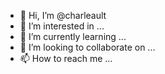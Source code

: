 - 👋 Hi, I’m @charleault
- 👀 I’m interested in ...
- 🌱 I’m currently learning ...
- 💞️ I’m looking to collaborate on ...
- 📫 How to reach me ...

<!---
charleault/charleault is a ✨ special ✨ repository because its `README.md` (this file) appears on your GitHub profile.
You can click the Preview link to take a look at your changes.
--->
